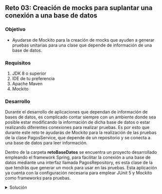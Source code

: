 ## Reto 03: Creación de mocks para suplantar una conexión a una base de datos

### Objetivo
- Ayudarse de Mockito para la creación de mocks que ayuden a generar pruebas unitarias para una clase que depende de información de una base de datos.

### Requisitos
1. JDK 8 o superior
2. IDE de tu preferencia
3. Apache Maven
4. Mockito

### Desarrollo
Durante el desarrollo de aplicaciones que dependan de información de bases de datos, es complicado contar siempre con un ambiente donde sea posible estar modificando la información de dicha base de datos o estar realizando diferentes conexiones para realizar pruebas. Es por esto que durante este reto te ayudarás de Mockito para la realización de las pruebas de la clase PagosService, que depende de un repositorio y se conecta a una base de datos para leer información.

Dentro de la carpeta **retoBaseDatos** se encuentra un proyecto desarrollado empleando el framework Spring, para facilitar la conexión a una base de datos mediante una interfaz llamada PagosRepository, es esta clase de la que tendrás que generar un mock para usar en las pruebas.
Esta aplicación ya cuenta con la configuración necesaria para emplear JUnit 5 y Mockito como frameworks para pruebas.


<details>
	<summary>Solución</summary>
    1. El primer paso consiste en crear la clase PagosServiceTest dentro de `src/test/java` en el paquete org.bedu.retoBaseDatos.service para crear las pruebas unitarias del servicio.
    2. Una vez que hayamos creado la clase, le agregaremos los atributos necesarios para la prueba: una instancia de PagosService y una de PagosRepository, junto con sus correspondientes anotaciones para indicarle a Mockito dónde actuar:
    ```java
     @Mock
    private PagosRepository repositorio;
    @InjectMocks
    private PagosService servicio;
    ```

    3. Agregaremos también un método setUp para configurar nuestro servicio y el objeto mock antes de cada prueba:
    ```java
    @BeforeEach
    void setUp() {
        MockitoAnnotations.initMocks(this);
    }
    ```

    4. Ahora, toca el turno de agregar cada uno de los métodos de prueba, recordando probar la funcionalidad de los métodos públicos del servicio. De esa forma, los métodos de prueba quedan:
    ```java
    @Mock
    private PagosRepository repositorio;
    @InjectMocks
    private PagosService servicio;

    @BeforeEach
    void setUp() {
        MockitoAnnotations.initMocks(this);
    }

    @Test
    void buscarTodosTest() {
        Mockito.when(repositorio.findAll()).thenReturn(crearListaPagos());

        Iterable<Pago> resultado = servicio.buscarTodos();
        Pago primerElemento = resultado.iterator().next();

        assertEquals(1, primerElemento.getId());
    }

    @Test
    void buscarPorIdTest() {
        Mockito.when(repositorio.findById(1)).thenReturn(Optional.of(crearPago()));
        Pago resultado = servicio.buscarPorId(1);
        assertEquals(1, resultado.getId());
    }

    @Test
    void editarTest() {
        Mockito.when(repositorio.save(Mockito.any(Pago.class))).then(AdditionalAnswers.returnsFirstArg());
        Pago editado = crearPago();
        editado.setCantidad(6000);
        Pago resultado = servicio.editar(editado);
        assertEquals(editado, resultado);
    }

    @Test
    void eliminarTest() {
        servicio.eliminar(1);
        Mockito.verify(repositorio, Mockito.times(1)).deleteById(1);
    }

    private Pago crearPago(){
        Pago pago = new Pago();
        pago.setId(1);
        pago.setCantidad(3500);
        pago.setConcepto("Servicio de mantenimiento de PC");
        pago.setFecha(LocalDate.now());
        return pago;
    }

    private List<Pago> crearListaPagos(){
        return Collections.singletonList(crearPago());
    }
    ```

    5. De esta forma hemos creado un servicio que depende de una conexión a una base de datos y hemos realizado pruebas de su funcionalidad sin depender de una conexión real ni de trabajar con información completa.
</details>
